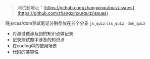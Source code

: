 > 测试题地址：[https://github.com/zhangxinxu/quiz/issues](https://github.com/zhangxinxu/quiz/issues)

将js/css/dom测试笔记分别存放在三个分支 `js_quiz` `css_quiz ` `dom_quiz`

* 对测试题涉及到的知识点做记录
* 记录测试题中涉及的知识点
* 在coding中的使用场景
* 代码的兼容性